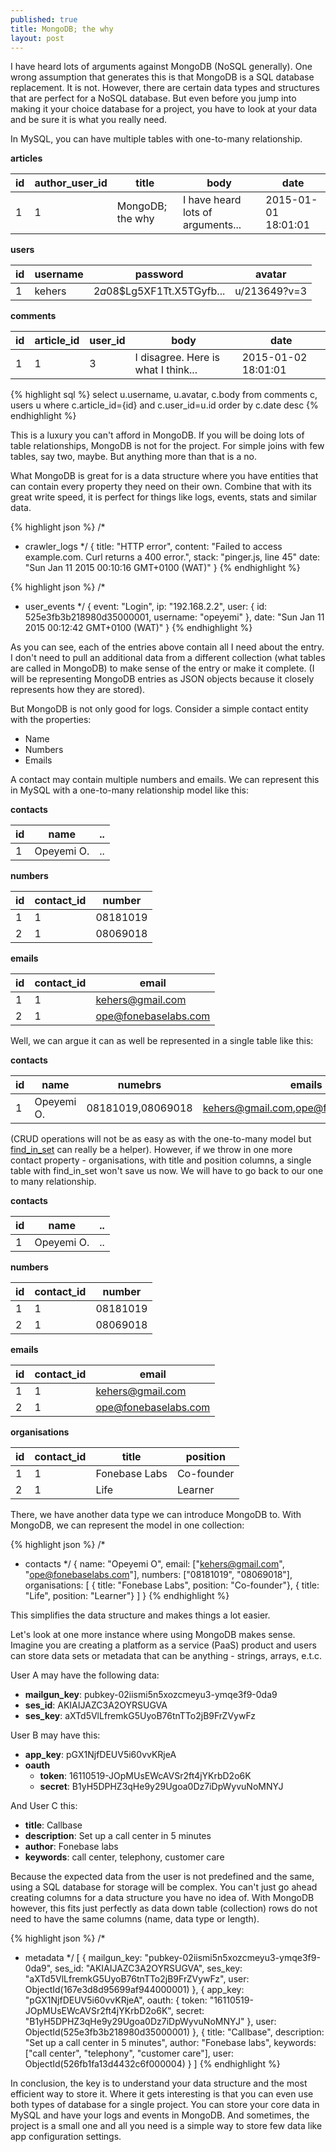 ```yaml
---
published: true
title: MongoDB; the why
layout: post
---
```


I have heard lots of arguments against MongoDB (NoSQL generally). One wrong assumption that generates this is that MongoDB is a SQL database replacement. It is not. However, there are certain data types and structures that are perfect for a NoSQL database. But even before you jump into making it your choice database for a project, you have to look at your data and be sure it is what you really need.

In MySQL, you can have multiple tables with one-to-many relationship.

**articles**

id | author_user_id | title | body | date
--- | ------------------------- | ----- | -------- | -------
1 | 1 | MongoDB; the why | I have heard lots of arguments... | 2015-01-01 18:01:01


**users**

id | username | password | avatar
-- | ----------------- | --------------- | -----------
1 | kehers | $2a$08$Lg5XF1Tt.X5TGyfb... | u/213649?v=3


**comments**

id | article_id | user_id | body | date
--- | -------------- | ------------ | -------- | -------
1 | 1 | 3 | I disagree. Here is what I think... | 2015-01-02 18:01:01


{% highlight sql %}
select u.username, u.avatar, c.body from comments c, users u
where c.article_id={id} and c.user_id=u.id order by c.date desc
{% endhighlight %}

This is a luxury you can't afford in MongoDB. If you will be doing lots of table relationships, MongoDB is not for the project. For simple joins with few tables, say two, maybe. But anything more than that is a no.

What MongoDB is great for is a data structure where you have entities that can contain every property they need on their own. Combine that with its great write speed, it is perfect for things like logs, events, stats and similar data.

{% highlight json %}
/*
* crawler_logs
*/
{
    title: "HTTP error",
    content: "Failed to access example.com. Curl returns a 400 error.",
    stack: "pinger.js, line 45"
    date: "Sun Jan 11 2015 00:10:16 GMT+0100 (WAT)"
}
{% endhighlight %}

{% highlight json %}
/*
* user_events
*/
{
    event: "Login",
    ip: "192.168.2.2",
    user: {
        id: 525e3fb3b218980d35000001,
        username: "opeyemi"
    },
    date: "Sun Jan 11 2015 00:12:42 GMT+0100 (WAT)"
}
{% endhighlight %}

As you can see, each of the entries above contain all I need about the entry. I don't need to pull an additional data from a different collection (what tables are called in MongoDB) to make sense of the entry or make it complete. (I will be representing MongoDB entries as JSON objects because it closely represents how they are stored).

But MongoDB is not only good for logs. Consider a simple contact entity with the properties:

- Name
- Numbers
- Emails

A contact may contain multiple numbers and emails. We can represent this in MySQL with a one-to-many relationship model like this:

**contacts**

id | name | ..
--- | --------- | ---
1 | Opeyemi O. | ..

**numbers**

id | contact_id | number
--- | ---------------- | -------------
1 | 1 | 08181019
2 | 1 | 08069018

**emails**

id | contact_id | email
--- | ---------------- | ---------
1 | 1 | kehers@gmail.com
2 | 1 | ope@fonebaselabs.com

Well, we can argue it can as well be represented in a single table like this:

**contacts**

id | name | numebrs | emails
--- | --------- | -------------- | ----------
1 | Opeyemi O. | 08181019,08069018 | kehers@gmail.com,ope@fonebaselabs.com

(CRUD operations will not be as easy as with the one-to-many model but [find\_in\_set](http://dev.mysql.com/doc/refman/5.0/en/string-functions.html#function_find-in-set) can really be a helper). However, if we throw in one more contact property - organisations, with title and position columns, a single table with find_in_set won't save us now. We will have to go back to our one to many relationship.

**contacts**

id | name | ..
--- | --------- | ---
1 | Opeyemi O. | ..

**numbers**

id | contact_id | number
--- | ---------------- | -------------
1 | 1 | 08181019
2 | 1 | 08069018

**emails**

id | contact_id | email
--- | ---------------- | ---------
1 | 1 | kehers@gmail.com
2 | 1 | ope@fonebaselabs.com

**organisations**

id | contact_id | title | position
--- | ---------------- | ----- | --------------
1 | 1 | Fonebase Labs | Co-founder
2 | 1 | Life | Learner

There, we have another data type we can introduce MongoDB to. With MongoDB, we can represent the model in one collection:

{% highlight json %}
/*
* contacts
*/
{
  name: "Opeyemi O",
  email: ["kehers@gmail.com", "ope@fonebaselabs.com"],
  numbers: ["08181019", "08069018"],
  organisations: [
     { title: "Fonebase Labs", position: "Co-founder"},
     { title: "Life", position: "Learner"}
  ]
}
{% endhighlight %}

This simplifies the data structure and makes things a lot easier.

Let's look at one more instance where using MongoDB makes sense. Imagine you are creating a platform as a service (PaaS) product and users can store data sets or metadata that can be anything - strings, arrays, e.t.c. 

User A may have the following data:

- **mailgun_key**: pubkey-02iismi5n5xozcmeyu3-ymqe3f9-0da9
- **ses_id**: AKIAIJAZC3A2OYRSUGVA
- **ses_key**: aXTd5VlLfremkG5UyoB76tnTTo2jB9FrZVywFz

User B may have this:

- **app_key**: pGX1NjfDEUV5i60vvKRjeA
- **oauth**
  - **token**: 16110519-JOpMUsEWcAVSr2ft4jYKrbD2o6K
  - **secret**: B1yH5DPHZ3qHe9y29Ugoa0Dz7iDpWyvuNoMNYJ

And User C this:

- **title**: Callbase
- **description**: Set up a call center in 5 minutes
- **author**: Fonebase labs
- **keywords**: call center, telephony, customer care

Because the expected data from the user is not predefined and the same, using a SQL database for storage will be complex. You can't just go ahead creating columns for a data structure you have no idea of. With MongoDB however, this fits just perfectly as data down table (collection) rows do not need to have the same columns (name, data type or length). 

{% highlight json %}
/*
* metadata
*/
[
  {
    mailgun_key: "pubkey-02iismi5n5xozcmeyu3-ymqe3f9-0da9",
    ses_id: "AKIAIJAZC3A2OYRSUGVA",
    ses_key: "aXTd5VlLfremkG5UyoB76tnTTo2jB9FrZVywFz",
    user: ObjectId(167e3d8d95699af944000001)
  },
  {
    app_key: "pGX1NjfDEUV5i60vvKRjeA",
    oauth: {
      token: "16110519-JOpMUsEWcAVSr2ft4jYKrbD2o6K",
      secret: "B1yH5DPHZ3qHe9y29Ugoa0Dz7iDpWyvuNoMNYJ"
    },
    user: ObjectId(525e3fb3b218980d35000001)
  },
  {
    title: "Callbase",
    description: "Set up a call center in 5 minutes",
    author: "Fonebase labs",
    keywords: ["call center", "telephony", "customer care"],
    user: ObjectId(526fb1fa13d4432c6f000004)
  }
]
{% endhighlight %}

In conclusion, the key is to understand your data structure and the most efficient way to store it. Where it gets interesting is that you can even use both types of database for a single project. You can store your core data in MySQL and have your logs and events in MongoDB. And sometimes, the project is a small one and all you need is a simple way to store few data like app configuration settings.